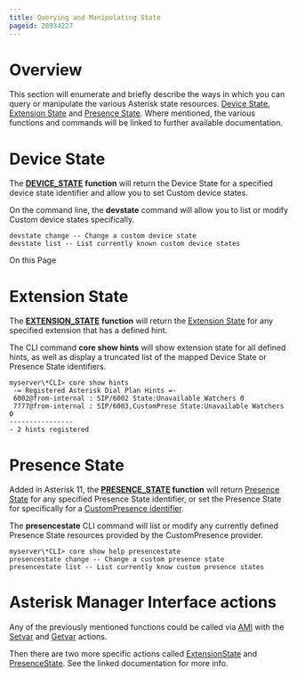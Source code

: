 ```yaml
---
title: Querying and Manipulating State
pageid: 28934227
---
```


Overview
========

This section will enumerate and briefly describe the ways in which you can query or manipulate the various Asterisk state resources. [Device State](/Fundamentals/Key-Concepts/States-and-Presence/Device-State), [Extension State](/Fundamentals/Key-Concepts/States-and-Presence/Extension-State-and-Hints) and [Presence State](/Fundamentals/Key-Concepts/States-and-Presence/Presence-State). Where mentioned, the various functions and commands will be linked to further available documentation.

Device State
============

The [**DEVICE_STATE**](/latest_api/API_Documentation/Dialplan_Functions/DEVICE_STATE) **function** will return the Device State for a specified device state identifier and allow you to set Custom device states.

On the command line, the **devstate** command will allow you to list or modify Custom device states specifically.

```
devstate change -- Change a custom device state
devstate list -- List currently known custom device states

```

On this Page


Extension State
===============

The **[EXTENSION_STATE](/latest_api/API_Documentation/Dialplan_Functions/EXTENSION_STATE)** **function** will return the [Extension State](/Fundamentals/Key-Concepts/States-and-Presence/Extension-State-and-Hints) for any specified extension that has a defined hint.

The CLI command **core show hints** will show extension state for all defined hints, as well as display a truncated list of the mapped Device State or Presence State identifiers.

```
myserver\*CLI> core show hints
 -= Registered Asterisk Dial Plan Hints =-
 6002@from-internal : SIP/6002 State:Unavailable Watchers 0
 7777@from-internal : SIP/6003,CustomPrese State:Unavailable Watchers 0
----------------
- 2 hints registered

```

Presence State
==============

Added in Asterisk 11, the **[PRESENCE_STATE](/latest_api/API_Documentation/Dialplan_Functions/PRESENCE_STATE) function** will return [Presence State](/Fundamentals/Key-Concepts/States-and-Presence/Presence-State) for any specified Presence State identifier, or set the Presence State for specifically for a [CustomPresence identifier](/Fundamentals/Key-Concepts/States-and-Presence/Presence-State).

The **presencestate** CLI command will list or modify any currently defined Presence State resources provided by the CustomPresence provider.

```
myserver\*CLI> core show help presencestate 
presencestate change -- Change a custom presence state
presencestate list -- List currently know custom presence states

```



Asterisk Manager Interface actions
==================================

Any of the previously mentioned functions could be called via [AMI](/Asterisk-Manager-Interface--AMI-) with the [Setvar](/latest_api/API_Documentation/AMI_Actions/Setvar) and [Getvar](/latest_api/API_Documentation/AMI_Actions/Getvar) actions.

Then there are two more specific actions called [ExtensionState](/latest_api/API_Documentation/AMI_Actions/ExtensionState) and [PresenceState](/latest_api/API_Documentation/AMI_Actions/PresenceState). See the linked documentation for more info.

